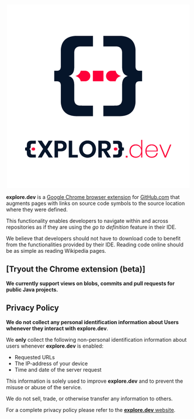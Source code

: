<div style="text-align:center"><img src="./data/img/logo.png"/></div>

**explore.dev** is a
[Google Chrome browser extension](https://chrome.google.com/webstore/detail/lddhjenmnakmjaadmdjabfpdccbmlpph) 
for [GitHub.com](https://github.com) that augments pages with links on source code symbols to the source location where they were defined.
 
This functionality enables developers to navigate within and across repositories as if they are using the *go to definition* feature in their IDE.

We believe that developers should not have to download code to benefit from the functionalities provided by their IDE. Reading code online should be as simple as reading Wikipedia pages.


## [Tryout the Chrome extension (beta)]

**We currently support views on blobs, commits and pull requests for public Java projects.**

## Privacy Policy

**We do not collect any personal identification information about Users whenever they interact with explore.dev**.

We **only** collect the following non-personal identification information about users whenever **explore.dev** is enabled:

- Requested URLs
- The IP-address of your device
- Time and date of the server request

This information is solely used to improve **explore.dev** and to prevent the misuse or abuse of the service.

We do not sell, trade, or otherwise transfer any information to others.

For a complete privacy policy please refer to the [**explore.dev** website](https://explore.dev/privacy).
